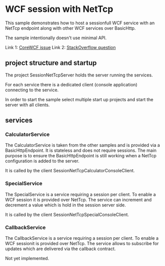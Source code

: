 # WCF session with NetTcp

This sample demonstrates how to host a sessionfull WCF service with an NetTcp endpoint along with other WCF services over BasicHttp.

The sample intentionally doesn't use minimal API.

Link 1: [CoreWCF issue](https://github.com/CoreWCF/CoreWCF/issues/1124)
Link 2: [StackOverflow question](https://stackoverflow.com/questions/76554286/corewcf-service-holding-a-session-over-nettcp)

## project structure and startup

The project SessionNetTcpServer holds the server running the services.

For each service there is a dedicated client (console application) connecting to the service.

In order to start the sample select multiple start up projects and start the server with all clients.

## services

### CalculatorService
The CalculatorService is taken from the other samples and is provided via a BasicHttpEndpoint.
It is stateless and does not require sessions. The main purpose is to ensure the BasicHttpEndpoint is still working
when a NetTcp configuration is added to the server.

It is called by the client SessionNetTcpCalculatorConsoleClient.

### SpecialService
The SpecialService is a service requiring a session per client. To enable a WCF session it is provided over NetTcp.
The service can increment and decrement a value which is hold in the session server side.

It is called by the client SessionNetTcpSpecialConsoleClient.

### CallbackService
The CallbackService is a service requiring a session per client. To enable a WCF sessionit is provided over NetTcp.
The service allows to subscribe for updates which are delivered via the callback contract.

Not yet implemented.
